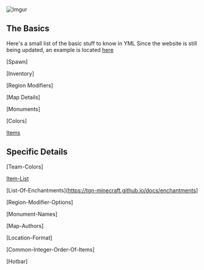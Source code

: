 ![Imgur](https://i.imgur.com/4cWNFD2.png)

## The Basics

Here's a small list of the basic stuff to know in YML
Since the website is still being updated, an example is located [here](https://github.com/TGN-Minecraft/docs/blob/master/example.yml)

[Spawn]

[Inventory]

[Region Modifiers]

[Map Details]

[Monuments]

[Colors]

[Items](https://tgn-minecraft.github.io/docs/i)


## Specific Details

[Team-Colors]

[Item-List](https://tgn-minecraft.github.io/docs/items)

[List-Of-Enchantments](https://tgn-minecraft.github.io/docs/enchantments]

[Region-Modifier-Options]

[Monument-Names]

[Map-Authors]

[Location-Format]

[Common-Integer-Order-Of-Items]

[Hotbar]

